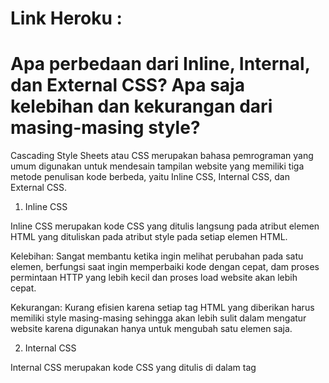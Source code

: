# Link Heroku : #


# Apa perbedaan dari Inline, Internal, dan External CSS? Apa saja kelebihan dan kekurangan dari masing-masing style? #

Cascading Style Sheets atau CSS merupakan bahasa pemrograman yang umum digunakan untuk mendesain tampilan website yang memiliki tiga metode penulisan kode berbeda, yaitu Inline CSS, Internal CSS, dan External CSS.

1. Inline CSS

Inline CSS merupakan kode CSS yang ditulis langsung pada atribut elemen HTML yang dituliskan pada atribut style pada setiap elemen HTML.

Kelebihan: Sangat membantu ketika ingin melihat perubahan pada satu elemen, berfungsi saat ingin memperbaiki kode dengan cepat, dam proses permintaan HTTP yang lebih kecil dan proses load website akan lebih cepat.

Kekurangan: Kurang efisien karena setiap tag HTML yang diberikan harus memiliki style masing-masing sehingga akan lebih sulit dalam mengatur website karena digunakan hanya untuk mengubah satu elemen saja.


2. Internal CSS

Internal CSS merupakan kode CSS yang ditulis di dalam tag <style> dan kode HTML dituliskan di bagian atas (header) file HTML. Internal CSS bisa digunakan untuk membuat tampilan pada satu halaman website dan tidak digunakan pada halaman website yang lain.

Kelebihan: Perubahan pada Internal CSS hanya berlaku pada satu halaman saja sehingga tidak perlu melakukan upload beberapa file karena HTML dan CSS berada dalam satu file. Class dan ID dapat digunakan oleh internal stylesheet.

Kekurangan: Tidak efisien saat ingin menggunakan CSS yang sama dalam beberapa file dan membuat performa website lebih lambat karena CSS yang berbeda-beda akan mengakibatkan loading ulang setiap mengganti halaman website.


3. External CSS

Eksternal CSS merupakan kode CSS yang ditulis terpisah dengan kode HTML Eksternal CSS ditulis di sebuah file khusus yang berekstensi .css. Pada umumnya, file eksternal CSS diletakkan setelah bagian <head> pada halaman.

Kelebihan: Ukuran file HTML menjadi lebih kecil dan struktur dari kode HTML lebih rapi, loading website menjadi lebih cepat, dan file CSS dapat digunakan di beberapa halaman website sekaligus.

Kekurangan: Halaman akan menjadi berantakan ketika file CSS gagal dipanggil oleh file HTML, misalnya karena koneksi internet yang lambat.


# Jelaskan tag HTML5 yang kamu ketahui. #
<head> : mendefinisikan head dari document
'''<body>''' : mendefinisikan body dari document
<title> : mengatur judul halaman
<button> : membuat button yang dapat diklik
<table> : membuat tabel
<h1> hingga <h6> : mencetak tulisan sebagai header (semakin kecil angka, semakin besar ukuran yang dicetak)
<a> : me-refer pada link web tujuan
<p> : mencetak teks dalam bentuk paragraf
<hr> : menampilkan garis horizontal
<br> : memberikan line break atau jeda kosong
<tr> : mendefinisikan baris pada tabel
<td> : mendefinisikan kolom pada tabel
 
 
# Jelaskan tipe-tipe CSS selector yang kamu ketahui. #
  
1. Tag Selector
  
Selector yang akan memilih elemen berdasarkan nama tagnya.
  
p {
    color: blue;
}
  
  
2. ID Selector
  
Selector yang akan memilih elemen berdasarkan nama class yang diberikan dan hanya dapat digunakan pada tepat satu inisiasi elemen. ID Selector diawali dengan tanda pagar (#).
  
#header {
    background: teal;
    color: white;
    height: 100px;
    padding: 50px;
}

  
3. Class Selector
  
Hampir serupa dengan ID Selector, namun dapat digunakan oleh beberapa elemen. Class Selector diawali dengan tanda titik (.).
  
.pink {
  color: white;
  background: pink;
  padding: 5px;
}


# Jelaskan bagaimana cara kamu mengimplementasikan checklist di atas. #

